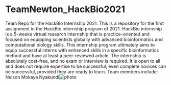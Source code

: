 # TeamNewton_HackBio2021
Team Repo for the HackBio Internship 2021.
This is a repository for the first assignment in the HackBio internship program of 2021. HackBio internship is a 5-weeks virtual research internship that is practice-oriented and focused on equipping scientists globally with advanced bioinformatics and computational biology skills. This internship program ultimately aims to equip successful interns with enhanced skills in a specific bioinformatics method and have at least a peer-reviewed article. The internship is absolutely cost-free, and no exam or interview is required. It is open to all and does not require expertise to be successful; even complete novices can be successful, provided they are ready to learn.
Team members include:
Nelson Mokaya Nyakundi![photo](https://user-images.githubusercontent.com/81297293/128130667-546dce20-5725-403f-abf6-d2a87a822043.jpg)
